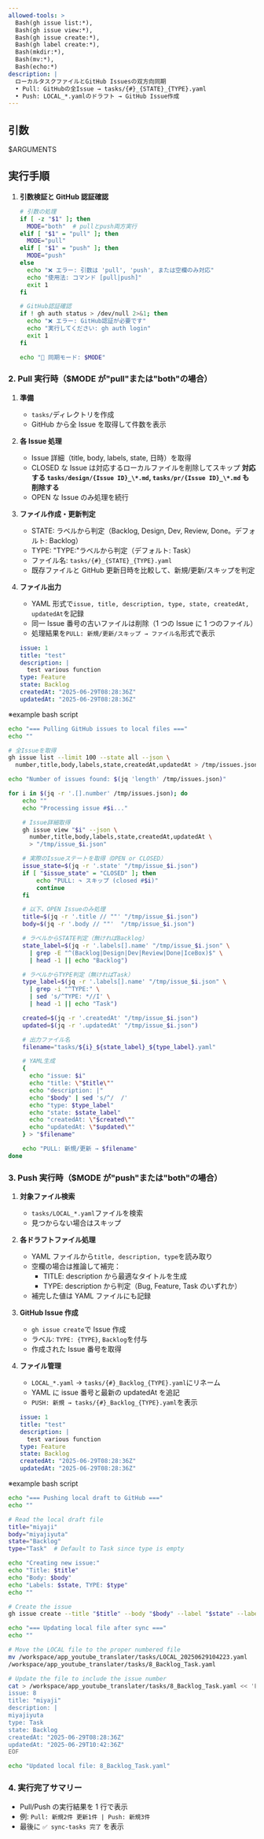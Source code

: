 ```yaml
---
allowed-tools: >
  Bash(gh issue list:*),
  Bash(gh issue view:*),
  Bash(gh issue create:*),
  Bash(gh label create:*),
  Bash(mkdir:*),
  Bash(mv:*),
  Bash(echo:*)
description: |
  ローカルタスクファイルとGitHub Issuesの双方向同期
  • Pull: GitHubの全Issue → tasks/{#}_{STATE}_{TYPE}.yaml
  • Push: LOCAL_*.yamlのドラフト → GitHub Issue作成
---
```


## 引数

$ARGUMENTS

## 実行手順

1. **引数検証と GitHub 認証確認**

   ```bash
   # 引数の処理
   if [ -z "$1" ]; then
     MODE="both"  # pullとpush両方実行
   elif [ "$1" = "pull" ]; then
     MODE="pull"
   elif [ "$1" = "push" ]; then
     MODE="push"
   else
     echo "❌ エラー: 引数は 'pull', 'push', または空欄のみ対応"
     echo "使用法: コマンド [pull|push]"
     exit 1
   fi

   # GitHub認証確認
   if ! gh auth status > /dev/null 2>&1; then
     echo "❌ エラー: GitHub認証が必要です"
     echo "実行してください: gh auth login"
     exit 1
   fi

   echo "🔄 同期モード: $MODE"
   ```

### 2. **Pull 実行時（$MODE が"pull"または"both"の場合）**

1. **準備**

   - `tasks/`ディレクトリを作成
   - GitHub から全 Issue を取得して件数を表示

2. **各 Issue 処理**

   - Issue 詳細（title, body, labels, state, 日時）を取得
   - CLOSED な Issue は対応するローカルファイルを削除してスキップ
     **対応する `tasks/design/{Issue ID}_\*.md`, `tasks/pr/{Issue ID}_\*.md` も削除する**
   - OPEN な Issue のみ処理を続行

3. **ファイル作成・更新判定**

   - STATE: ラベルから判定（Backlog, Design, Dev, Review, Done。デフォルト: Backlog）
   - TYPE: "TYPE:"ラベルから判定（デフォルト: Task）
   - ファイル名: `tasks/{#}_{STATE}_{TYPE}.yaml`
   - 既存ファイルと GitHub 更新日時を比較して、新規/更新/スキップを判定

4. **ファイル出力**

   - YAML 形式で`issue, title, description, type, state, createdAt, updatedAt`を記録
   - 同一 Issue 番号の古いファイルは削除（1 つの Issue に 1 つのファイル）
   - 処理結果を`PULL: 新規/更新/スキップ → ファイル名`形式で表示

   ```yaml example
   issue: 1
   title: "test"
   description: |
     test various function
   type: Feature
   state: Backlog
   createdAt: "2025-06-29T08:28:36Z"
   updatedAt: "2025-06-29T08:28:36Z"
   ```

※example bash script

```bash
echo "=== Pulling GitHub issues to local files ==="
echo ""

# 全Issueを取得
gh issue list --limit 100 --state all --json \
  number,title,body,labels,state,createdAt,updatedAt > /tmp/issues.json

echo "Number of issues found: $(jq 'length' /tmp/issues.json)"

for i in $(jq -r '.[].number' /tmp/issues.json); do
    echo ""
    echo "Processing issue #$i..."

    # Issue詳細取得
    gh issue view "$i" --json \
      number,title,body,labels,state,createdAt,updatedAt \
      > "/tmp/issue_$i.json"

    # 実際のIssueステートを取得（OPEN or CLOSED）
    issue_state=$(jq -r '.state' "/tmp/issue_$i.json")
    if [ "$issue_state" = "CLOSED" ]; then
        echo "PULL: ↷ スキップ (closed #$i)"
        continue
    fi

    # 以下、OPEN Issueのみ処理
    title=$(jq -r '.title // ""' "/tmp/issue_$i.json")
    body=$(jq -r '.body // ""'  "/tmp/issue_$i.json")

    # ラベルからSTATE判定（無ければBacklog）
    state_label=$(jq -r '.labels[].name' "/tmp/issue_$i.json" \
      | grep -E "^(Backlog|Design|Dev|Review|Done|IceBox)$" \
      | head -1 || echo "Backlog")

    # ラベルからTYPE判定（無ければTask）
    type_label=$(jq -r '.labels[].name' "/tmp/issue_$i.json" \
      | grep -i "^TYPE:" \
      | sed 's/^TYPE: *//I' \
      | head -1 || echo "Task")

    created=$(jq -r '.createdAt' "/tmp/issue_$i.json")
    updated=$(jq -r '.updatedAt' "/tmp/issue_$i.json")

    # 出力ファイル名
    filename="tasks/${i}_${state_label}_${type_label}.yaml"

    # YAML生成
    {
      echo "issue: $i"
      echo "title: \"$title\""
      echo "description: |"
      echo "$body" | sed 's/^/  /'
      echo "type: $type_label"
      echo "state: $state_label"
      echo "createdAt: \"$created\""
      echo "updatedAt: \"$updated\""
    } > "$filename"

    echo "PULL: 新規/更新 → $filename"
done
```

### 3. **Push 実行時（$MODE が"push"または"both"の場合）**

1. **対象ファイル検索**

   - `tasks/LOCAL_*.yaml`ファイルを検索
   - 見つからない場合はスキップ

2. **各ドラフトファイル処理**

   - YAML ファイルから`title, description, type`を読み取り
   - 空欄の場合は推論して補完：
     - TITLE: description から最適なタイトルを生成
     - TYPE: description から判定（Bug, Feature, Task のいずれか）
   - 補完した値は YAML ファイルにも記録

3. **GitHub Issue 作成**

   - `gh issue create`で Issue 作成
   - ラベル: `TYPE: {TYPE}`, `Backlog`を付与
   - 作成された Issue 番号を取得

4. **ファイル管理**

   - `LOCAL_*.yaml` → `tasks/{#}_Backlog_{TYPE}.yaml`にリネーム
   - YAML に issue 番号と最新の updatedAt を追記
   - `PUSH: 新規 → tasks/{#}_Backlog_{TYPE}.yaml`を表示

   ```yaml example
   issue: 1
   title: "test"
   description: |
     test various function
   type: Feature
   state: Backlog
   createdAt: "2025-06-29T08:28:36Z"
   updatedAt: "2025-06-29T08:28:36Z"
   ```

※example bash script

```bash
echo "=== Pushing local draft to GitHub ==="
echo ""

# Read the local draft file
title="miyaji"
body="miyajiyuta"
state="Backlog"
type="Task"  # Default to Task since type is empty

echo "Creating new issue:"
echo "Title: $title"
echo "Body: $body"
echo "Labels: $state, TYPE: $type"
echo ""

# Create the issue
gh issue create --title "$title" --body "$body" --label "$state" --label "TYPE: $type"
```

```bash
echo "=== Updating local file after sync ==="
echo ""

# Move the LOCAL file to the proper numbered file
mv /workspace/app_youtube_translater/tasks/LOCAL_20250629104223.yaml
/workspace/app_youtube_translater/tasks/8_Backlog_Task.yaml

# Update the file to include the issue number
cat > /workspace/app_youtube_translater/tasks/8_Backlog_Task.yaml << 'EOF'
issue: 8
title: "miyaji"
description: |
miyajiyuta
type: Task
state: Backlog
createdAt: "2025-06-29T08:28:36Z"
updatedAt: "2025-06-29T10:42:36Z"
EOF

echo "Updated local file: 8_Backlog_Task.yaml"
```

### 4. **実行完了サマリー**

- Pull/Push の実行結果を 1 行で表示
- 例: `Pull: 新規2件 更新1件 | Push: 新規3件`
- 最後に `✅ sync-tasks 完了` を表示
